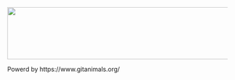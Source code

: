 <a href="https://www.gitanimals.org/en_US?utm_medium=image&utm_source=duitddu&utm_content=line">
  <img
    src="https://render.gitanimals.org/lines/duitddu?pet-id=692920019039692092"
    width="600"
    height="120"
  />
</a>
  
<p>Powerd by https://www.gitanimals.org/</p>
